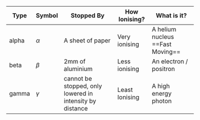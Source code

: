 Type|Symbol|Stopped By|How Ionising?|What is it?
---|---|---|---|---
alpha | $\alpha$ | A sheet of paper | Very ionising | A helium nucleus ==Fast Moving==
beta | $\beta$ | 2mm of aluminium | Less ionising | An electron / positron
gamma | $\gamma$ | cannot be stopped, only lowered in intensity by distance | Least Ionising | A high energy photon
